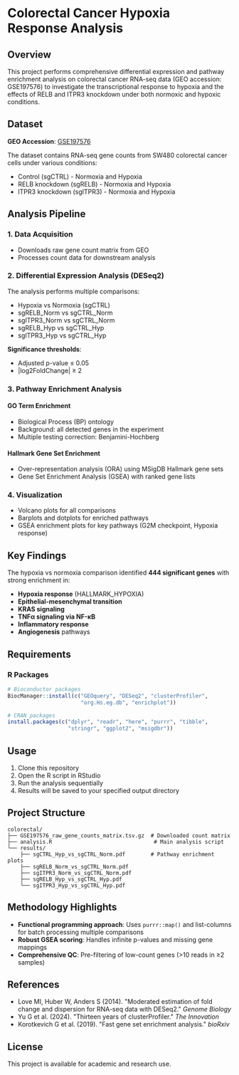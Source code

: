 # Colorectal Cancer Hypoxia Response Analysis

## Overview

This project performs comprehensive differential expression and pathway enrichment analysis on colorectal cancer RNA-seq data (GEO accession: GSE197576) to investigate the transcriptional response to hypoxia and the effects of RELB and ITPR3 knockdown under both normoxic and hypoxic conditions.

## Dataset

**GEO Accession**: [GSE197576](https://www.ncbi.nlm.nih.gov/geo/query/acc.cgi?acc=GSE197576)

The dataset contains RNA-seq gene counts from SW480 colorectal cancer cells under various conditions:
- Control (sgCTRL) - Normoxia and Hypoxia
- RELB knockdown (sgRELB) - Normoxia and Hypoxia  
- ITPR3 knockdown (sgITPR3) - Normoxia and Hypoxia

## Analysis Pipeline

### 1. Data Acquisition
- Downloads raw gene count matrix from GEO
- Processes count data for downstream analysis

### 2. Differential Expression Analysis (DESeq2)
The analysis performs multiple comparisons:
- Hypoxia vs Normoxia (sgCTRL)
- sgRELB_Norm vs sgCTRL_Norm
- sgITPR3_Norm vs sgCTRL_Norm
- sgRELB_Hyp vs sgCTRL_Hyp
- sgITPR3_Hyp vs sgCTRL_Hyp

**Significance thresholds**: 
- Adjusted p-value ≤ 0.05
- |log2FoldChange| ≥ 2

### 3. Pathway Enrichment Analysis

#### GO Term Enrichment
- Biological Process (BP) ontology
- Background: all detected genes in the experiment
- Multiple testing correction: Benjamini-Hochberg

#### Hallmark Gene Set Enrichment
- Over-representation analysis (ORA) using MSigDB Hallmark gene sets
- Gene Set Enrichment Analysis (GSEA) with ranked gene lists

### 4. Visualization
- Volcano plots for all comparisons
- Barplots and dotplots for enriched pathways
- GSEA enrichment plots for key pathways (G2M checkpoint, Hypoxia response)

## Key Findings

The hypoxia vs normoxia comparison identified **444 significant genes** with strong enrichment in:
- **Hypoxia response** (HALLMARK_HYPOXIA)
- **Epithelial-mesenchymal transition** 
- **KRAS signaling**
- **TNFα signaling via NF-κB**
- **Inflammatory response**
- **Angiogenesis** pathways

## Requirements

### R Packages
```r
# Bioconductor packages
BiocManager::install(c("GEOquery", "DESeq2", "clusterProfiler", 
                       "org.Hs.eg.db", "enrichplot"))

# CRAN packages
install.packages(c("dplyr", "readr", "here", "purrr", "tibble", 
                   "stringr", "ggplot2", "msigdbr"))
```

## Usage

1. Clone this repository
2. Open the R script in RStudio
3. Run the analysis sequentially
4. Results will be saved to your specified output directory

## Project Structure

```
colorectal/
├── GSE197576_raw_gene_counts_matrix.tsv.gz  # Downloaded count matrix
├── analysis.R                                # Main analysis script
└── results/
    ├── sgCTRL_Hyp_vs_sgCTRL_Norm.pdf        # Pathway enrichment plots
    ├── sgRELB_Norm_vs_sgCTRL_Norm.pdf
    ├── sgITPR3_Norm_vs_sgCTRL_Norm.pdf
    ├── sgRELB_Hyp_vs_sgCTRL_Hyp.pdf
    └── sgITPR3_Hyp_vs_sgCTRL_Hyp.pdf
```

## Methodology Highlights

- **Functional programming approach**: Uses `purrr::map()` and list-columns for batch processing multiple comparisons
- **Robust GSEA scoring**: Handles infinite p-values and missing gene mappings
- **Comprehensive QC**: Pre-filtering of low-count genes (>10 reads in ≥2 samples)

## References

- Love MI, Huber W, Anders S (2014). "Moderated estimation of fold change and dispersion for RNA-seq data with DESeq2." *Genome Biology*
- Yu G et al. (2024). "Thirteen years of clusterProfiler." *The Innovation*
- Korotkevich G et al. (2019). "Fast gene set enrichment analysis." *bioRxiv*

## License

This project is available for academic and research use.
